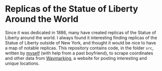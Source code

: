 # Replicas of the Statue of Liberty Around the World
Since it was dedicated in 1886, many have created replicas of the Statue of Liberty around the world. I always found it interesting finding replicas of the Statue of Liberty outside of New York, and thought it would be nice to have a map of notable replicas.
This repository contains code, in the folder `src`, written by [myself](https://github.com/mtoyohara) (with help from a past boyfriend), to scrape coordinates and other data from [Waymarking](https://www.waymarking.com/), a website for posting interesting and unique locations. 